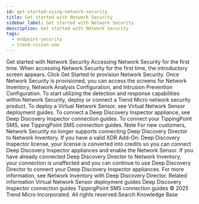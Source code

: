 ```yaml
---
id: get-started-using-network-security
title: Get started with Network Security
sidebar_label: Get started with Network Security
description: Get started with Network Security
tags:
  - endpoint-security
  - trend-vision-one
---
```


 Get started with Network Security Accessing Network Security for the first time. When accessing Network Security for the first time, the introductory screen appears. Click Get Started to provision Network Security. Once Network Security is provisioned, you can access the screens for Network Inventory, Network Analysis Configuration, and Intrusion Prevention Configuration. To start utilizing the detection and response capabilities within Network Security, deploy or connect a Trend Micro network security product. To deploy a Virtual Network Sensor, see Virtual Network Sensor deployment guides. To connect a Deep Discovery Inspector appliance, see Deep Discovery Inspector connection guides. To connect your TippingPoint SMS, see TippingPoint SMS connection guides. Note For new customers, Network Security no longer supports connecting Deep Discovery Director to Network Inventory. If you have a valid XDR Add-On: Deep Discovery Inspector license, your license is converted into credits so you can connect Deep Discovery Inspector appliances and enable the Network Sensor. If you have already connected Deep Discovery Director to Network Inventory, your connection is unaffected and you can continue to use Deep Discovery Director to connect your Deep Discovery Inspector appliances. For more information, see Network Inventory with Deep Discovery Director. Related information Virtual Network Sensor deployment guides Deep Discovery Inspector connection guides TippingPoint SMS connection guides © 2025 Trend Micro Incorporated. All rights reserved.Search Knowledge Base